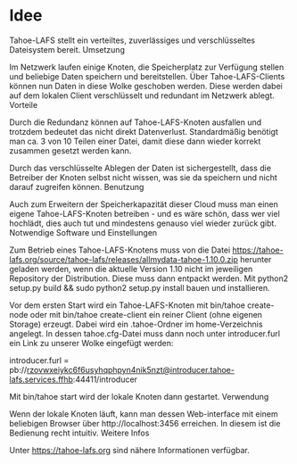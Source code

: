 # Idee

Tahoe-LAFS stellt ein verteiltes, zuverlässiges und verschlüsseltes Dateisystem bereit.
Umsetzung

Im Netzwerk laufen einige Knoten, die Speicherplatz zur Verfügung stellen und beliebige Daten speichern und bereitstellen. Über Tahoe-LAFS-Clients können nun Daten in diese Wolke geschoben werden. Diese werden dabei auf dem lokalen Client verschlüsselt und redundant im Netzwerk ablegt.
Vorteile

Durch die Redundanz können auf Tahoe-LAFS-Knoten ausfallen und trotzdem bedeutet das nicht direkt Datenverlust. Standardmäßig benötigt man ca. 3 von 10 Teilen einer Datei, damit diese dann wieder korrekt zusammen gesetzt werden kann.

Durch das verschlüsselte Ablegen der Daten ist sichergestellt, dass die Betreiber der Knoten selbst nicht wissen, was sie da speichern und nicht darauf zugreifen können.
Benutzung

Auch zum Erweitern der Speicherkapazität dieser Cloud muss man einen eigene Tahoe-LAFS-Knoten betreiben - und es wäre schön, dass wer viel hochlädt, dies auch tut und mindestens genauso viel wieder zurück gibt.
Notwendige Software und Einstellungen

Zum Betrieb eines Tahoe-LAFS-Knotens muss von die Datei https://tahoe-lafs.org/source/tahoe-lafs/releases/allmydata-tahoe-1.10.0.zip herunter geladen werden, wenn die aktuelle Version 1.10 nicht im jeweiligen Repository der Distribution. Diese muss dann entpackt werden. Mit python2 setup.py build && sudo python2 setup.py install bauen und installieren.

Vor dem ersten Start wird ein Tahoe-LAFS-Knoten mit bin/tahoe create-node oder mit bin/tahoe create-client ein reiner Client (ohne eigenen Storage) erzeugt. Dabei wird ein .tahoe-Ordner im home-Verzeichnis angelegt. In dessen tahoe.cfg-Datei muss dann noch unter introducer.furl ein Link zu unserer Wolke eingefügt werden:

introducer.furl = pb://rzovwxeiykc6f6usyhqphpyn4nik5nzt@introducer.tahoe-lafs.services.ffhb:44411/introducer

Mit bin/tahoe start wird der lokale Knoten dann gestartet.
Verwendung

Wenn der lokale Knoten läuft, kann man dessen Web-interface mit einem beliebigen Browser über http://localhost:3456 erreichen. In diesem ist die Bedienung recht intuitiv.
Weitere Infos

Unter https://tahoe-lafs.org sind nähere Informationen verfügbar.